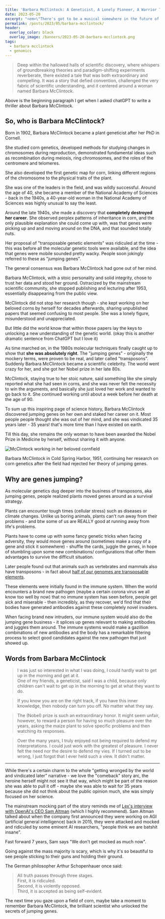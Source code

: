 ```yaml
---
title: 'Barbara McClintock: A Geneticist, A Lonely Pioneer, A Warrior That Defied Her Time'
date: 2023-05-20
excerpt: "<em>\"There's got to be a musical somewhere in the future of this.\" --- Robert Sapolsky</em>"
permalink: /posts/2023/05/barbara-mcclintock/
header:
  overlay_color: black
  overlay_image: /banners/2023-05-20-barbara-mcclintock.png
tags:
  - barbara mcclintock
  - genomics
---
```



> Deep within the hallowed halls of scientific discovery, where whispers of groundbreaking theories and paradigm-shifting experiments reverberate, there existed a tale that was both extraordinary and compelling. It was a story that defied convention, challenged the very fabric of scientific understanding, and it centered around a woman named Barbara McClintock.

Above is the beginning paragraph I get when I asked chatGPT to write a thriller about Barbara McClintock.

## So, who is Barbara McClintock?

Born in 1902, Barbara McClintock became a plant geneticist after her PhD in Cornell.

She studied corn genetics, developed methods for studying changes in chromosomes during reproduction, demonstrated fundamental ideas such as recombination during meiosis, ring chromosomes, and the roles of the centromere and telomeres.

She also developed the first genetic map for corn, linking different regions of the chromosome to the physical traits of the plant.

She was one of the leaders in the field, and was wildly successful.
Around the age of 40, she became a member of the National Academy of Sciences - back in the 1940s, a 40-year-old woman in the National Academy of Sciences was highly unusual to say the least.

Around the late 1940s, she made a discovery that **completely destroyed her career**.
She observed perplex patterns of inheritance in corn, and the only plausible explanation she could come up with, was that genes were picking up and and moving around on the DNA, and that sounded totally nuts.

Her proposal of "transposable genetic elements" was ridiculed at the time - this was before all the molecular genetic tools were available, and the idea that genes were mobile sounded pretty wacky.
People soon jokingly referred to these as "jumping genes".

The general consensus was Barbara McClintock had gone out of her mind.

Barbara McClintock, with a stoic personality and solid integrity, chose to trust her data and stood her ground. Ostracized by the mainstream scientific community, she stopped publishing and lecturing after 1953, essentially disappearing from the public view.

McClintock did not stop her research though - she kept working on her beloved corns by herself for decades afterwards, sharing unpublished papers that seemed confusing to most people.
She was a lonely figure, misunderstood and unappreciated. 

But little did the world know that within those papers lay the keys to unlocking a new understanding of the genetic world.
(okay this is another dramatic sentence from ChatGPT but I love it)

As time marched on, in the 1980s molecular techniques finally caught up to show that **she was absolutely right**.
The "jumping genes" - originally the mockery terms, were proven to be real, and later called "transposons".
Suddenly Barbara McClintock became a scientific celebrity. 
The world went crazy for her, and she got her Nobel prize in her late 80s.

McClintock, staying true to her stoic nature, said something like she simply reported what she had seen in corns, and she was never felt the necessity to win the arguments, and basically she just loved her work and wanted to go back to it. She continued working until about a week before her death at the age of 90.

To sum up this inspiring page of science history, Barbara McClintock discovered jumping genes on her own and staked her career on it. Most people people thought she was out of her mind, and she was vindicated 35 years later - 35 years! that's more time than I have existed on earth.

Till this day, she remains the only woman to have been awarded the Nobel Prize in Medicine by herself, without sharing it with anyone.

![McClintock working in her beloved cornfield](https://www.researchgate.net/publication/325861273/figure/fig2/AS:639489835802631@1529477666336/Barbara-McClintock-in-Cold-Spring-Harbor-1951-Wolf-Prize-1981-Nobel-Prize-1983-From.png)

Barbara McClintock in Cold Spring Harbor, 1951, continuing her research on corn genetics after the field had rejected her theory of jumping genes.

## Why are genes jumping?

As molecular genetics dug deeper into the business of transposons, aka jumping genes,
people realized plants moved genes around as a survival strategy.

Plants can encounter tough times (cellular stress) such as diseases or climate changes.
Unlike us boring animals, plants can't run away from their problems - and btw some of us are REALLY good at running away from life's problems.

Plants have to come up with some fancy genetic tricks when facing adversity, they would move genes around (sometimes make a copy of a gene and stick it somewhere) - shuffle the cards, juggle the genes, in hope of stumbling upon some new combinations/ configurations that offer them advantages to survive the difficult situation.

Later people found out that animals such as vertebrates and mammals also have transposons - in fact about [half of our genomes are transposable elements](https://gr-grey.github.io/courses/2023/03/introduction-to-genomics/#seg6).

These elements were initially found in the immune system.
When the world encounters a brand new pathogen (maybe a certain corona virus we all know too well by now) that no immune system has seen before, people get sick and miserable - then incredibly, as they recover, we'd find that their bodies have generated antibodies against these completely novel invaders.

When facing brand new intruders, our immune system would also do the jumping gene business - it splices up genes relevant to making antibodies and juggles them around. The immune systems would make a gazillion combinations of new antibodies and the body has a remarkable filtering process to select good candidates against the new pathogen that just showed up.

## Words from Barbara McClintock

> I was just so interested in what I was doing, I could hardly wait to get up in the morning and get at it. <br>
> One of my friends, a geneticist, said I was a child, because only children can't wait to get up in the morning to get at what they want to do.

> If you know you are on the right track, if you have this inner knowledge, then nobody can turn you off. No matter what they say.

> The (Nobel) prize is such an extraordinary honor. It might seem unfair, however, to reward a person for having so much pleasure over the years, asking the maize plant to solve specific problems and then watching its responses.

> Over the many years, I truly enjoyed not being required to defend my interpretations.
> I could just work with the greatest of pleasure.
> I never felt the need nor the desire to defend my vies.
> If I turned out to be wrong, I just forgot that I ever held such a view. It didn't matter.

---

While there's a certain charm to the whole "getting wronged by the world and vindicated later" narrative - we love the "comeback" story arc, the heroine herself might not see it that way, which might be part of the reason she was able to pull it off - maybe she was able to wait for 35 years because she did not think about the public opinion much, she was simply focused on her science.

The mainstream mocking part of the story reminds me of [Lex's interview with OpenAI's CEO Sam Altman](https://www.youtube.com/watch?v=L_Guz73e6fw) (which I highly recommend). 
Sam Altman talked about when the company first announced they were working on AGI (artificial general intelligence) back in 2015, they were attacked and mocked and ridiculed by some eminent AI researchers, "people think we are batshit insane". 

Fast forward 7 years, Sam says "We don't get mocked as much now".

Going against the mass majority is scary, which is why it's so beautiful to see people sticking to their guns and holding their ground.

The German philosopher Arthur Schopenhauer once said:

> All truth passes through three stages. <br>
> First, it is ridiculed.  <br>
> Second, it is violently opposed. <br>
> Third, it is accepted as being self-evident.

The next time you gaze upon a field of corn, maybe take a moment to remember Barbara McClintock, the brilliant scientist who unlocked the secrets of jumping genes.